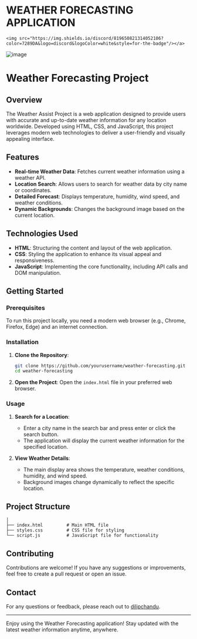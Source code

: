 # WEATHER FORECASTING APPLICATION #

<p align="left">
  
    <img src="https://img.shields.io/discord/819650821314052106?color=7289DA&logo=discord&logoColor=white&style=for-the-badge"/></a>
</p>

![image](https://user-images.githubusercontent.com/20955511/111051345-0bcff300-845b-11eb-80ca-717a9a838e2c.png)

# Weather Forecasting Project

## Overview

The Weather Assist Project is a web application designed to provide users with accurate and up-to-date weather information for any location worldwide. Developed using HTML, CSS, and JavaScript, this project leverages modern web technologies to deliver a user-friendly and visually appealing interface.

## Features

- **Real-time Weather Data**: Fetches current weather information using a weather API.
- **Location Search**: Allows users to search for weather data by city name or coordinates.
- **Detailed Forecast**: Displays temperature, humidity, wind speed, and weather conditions.
- **Dynamic Backgrounds**: Changes the background image based on the current location.

## Technologies Used

- **HTML**: Structuring the content and layout of the web application.
- **CSS**: Styling the application to enhance its visual appeal and responsiveness.
- **JavaScript**: Implementing the core functionality, including API calls and DOM manipulation.

## Getting Started

### Prerequisites

To run this project locally, you need a modern web browser (e.g., Chrome, Firefox, Edge) and an internet connection.

### Installation

1. **Clone the Repository**:
   ```bash
   git clone https://github.com/yourusername/weather-forecasting.git
   cd weather-forecasting
   ```

2. **Open the Project**:
   Open the `index.html` file in your preferred web browser.

### Usage

1. **Search for a Location**:
   - Enter a city name in the search bar and press enter or click the search button.
   - The application will display the current weather information for the specified location.

2. **View Weather Details**:
   - The main display area shows the temperature, weather conditions, humidity, and wind speed.
   - Background images change dynamically to reflect the specific location.

## Project Structure

```
│
├── index.html         # Main HTML file
├── styles.css         # CSS file for styling
└── script.js          # JavaScript file for functionality
```

## Contributing

Contributions are welcome! If you have any suggestions or improvements, feel free to create a pull request or open an issue.

## Contact

For any questions or feedback, please reach out to [dilipchandu](mailto:dilipchandu187@gmail.com).

---

Enjoy using the Weather Forecasting application! Stay updated with the latest weather information anytime, anywhere.
